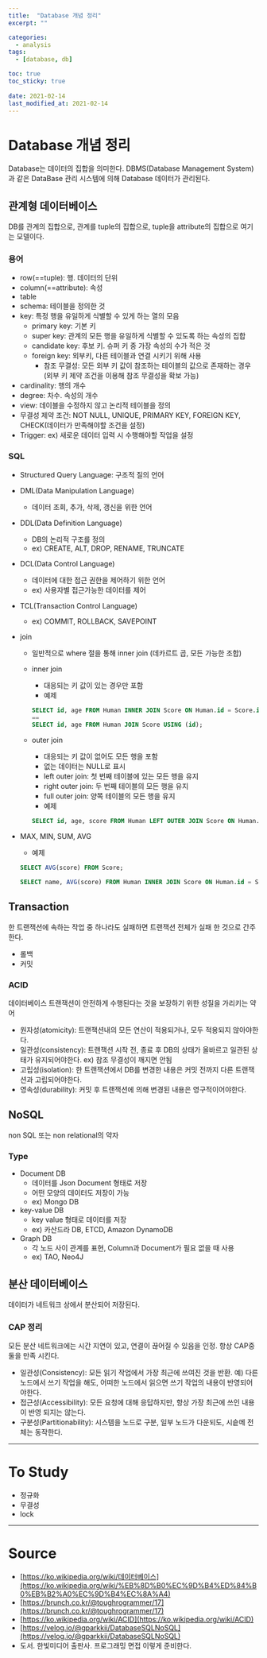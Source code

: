 ```yaml
---
title:  "Database 개념 정리"
excerpt: ""

categories:
  - analysis
tags:
  - [database, db]

toc: true
toc_sticky: true
 
date: 2021-02-14
last_modified_at: 2021-02-14
---
```


# Database 개념 정리

Database는 데이터의 집합을 의미한다. DBMS(Database Management System)과 같은 DataBase 관리 시스템에 의해 Database 데이터가 관리된다.

## 관계형 데이터베이스

DB를 관계의 집합으로, 관계를 tuple의 집합으로, tuple을 attribute의 집합으로 여기는 모델이다.

### 용어

- row(==tuple): 행. 데이터의 단위
- column(==attribute): 속성
- table
- schema: 테이블을 정의한 것
- key: 특정 행을 유일하게 식별할 수 있게 하는 열의 모음
    - primary key: 기본 키
    - super key: 관계의 모든 행을 유일하게 식별할 수 있도록 하는 속성의 집합
    - candidate key: 후보 키. 슈퍼 키 중 가장 속성의 수가 적은 것
    - foreign key: 외부키, 다른 테이블과 연결 시키기 위해 사용
        - 참조 무결성: 모든 외부 키 값이 참조하는 테이블의 값으로 존재하는 경우 (외부 키 제약 조건을 이용해 참조 무결성을 확보 가능)
- cardinality: 행의 개수
- degree: 차수. 속성의 개수
- view: 데이블을 수정하지 않고 논리적 테이블을 정의
- 무결성 제약 조건: NOT NULL, UNIQUE, PRIMARY KEY, FOREIGN KEY, CHECK(데이터가 만족해야할 조건을 설정)
- Trigger: ex) 새로운 데이터 입력 시 수행해야할 작업을 설정

### SQL

- Structured Query Language: 구조적 질의 언어
- DML(Data Manipulation Language)
    - 데이터 조회, 추가, 삭제, 갱신을 위한 언어
- DDL(Data Definition Language)
    - DB의 논리적 구조를 정의
    - ex) CREATE, ALT, DROP, RENAME, TRUNCATE
- DCL(Data Control Language)
    - 데이터에 대한 접근 권한을 제어하기 위한 언어
    - ex) 사용자별 접근가능한 데이터를 제어
- TCL(Transaction Control Language)
    - ex) COMMIT, ROLLBACK, SAVEPOINT
- join
    - 일반적으로 where 절을 통해 inner join (데카르트 곱, 모든 가능한 조합)
    - inner join
        - 대응되는 키 값이 있는 경우만 포함
        - 예제

        ```sql
        SELECT id, age FROM Human INNER JOIN Score ON Human.id = Score.id;
        ==
        SELECT id, age FROM Human JOIN Score USING (id);
        ```

    - outer join
        - 대응되는 키 값이 없어도 모든 행을 포함
        - 없는 데이터는 NULL로 표시
        - left outer join: 첫 번째 테이블에 있는 모든 행을 유지
        - right outer join: 두 번째 테이블의 모든 행을 유지
        - full outer join: 양쪽 테이블의 모든 행을 유지
        - 예제

        ```sql
        SELECT id, age, score FROM Human LEFT OUTER JOIN Score ON Human.id = Score.id;
        ```

- MAX, MIN, SUM, AVG
    - 예제

    ```sql
    SELECT AVG(score) FROM Score;
    ```

    ```sql
    SELECT name, AVG(score) FROM Human INNER JOIN Score ON Human.id = Score.id GROUP BY name;
    ```

## Transaction

한 트랜잭션에 속하는 작업 중 하나라도 실패하면 트랜잭션 전체가 실패 한 것으로 간주한다.

- 롤백
- 커밋

### ACID

데이터베이스 트랜잭션이 안전하게 수행된다는 것을 보장하기 위한 성질을 가리키는 약어

- 원자성(atomicity): 트랜잭션내의 모든 연산이 적용되거나, 모두 적용되지 않아야한다.
- 일관성(consistency): 트랜잭션 시작 전, 종료 후 DB의 상태가 올바르고 일관된 상태가 유지되어야한다. ex) 참조 무결성이 깨지면 안됨
- 고립성(isolation): 한 트랜잭션에서 DB를 변경한 내용은 커밋 전까지 다른 트랜잭션과 고립되어야한다.
- 영속성(durability): 커밋 후 트랜잭션에 의해 변경된 내용은 영구적이어야한다.

## NoSQL

non SQL 또는 non relational의 약자

### Type

- Document DB
    - 데이터를 Json Document 형태로 저장
    - 어떤 모양의 데이터도 저장이 가능
    - ex) Mongo DB
- key-value DB
    - key value 형태로 데이터를 저장
    - ex) 카산드라 DB, ETCD, Amazon DynamoDB
- Graph DB
    - 각 노드 사이 관계를 표현, Column과 Document가 필요 없을 때 사용
    - ex) TAO, Neo4J

## 분산 데이터베이스

데이터가 네트워크 상에서 분산되어 저장된다.

### CAP 정리

모든 분산 네트워크에는 시간 지연이 있고, 연결이 끊어질 수 있음을 인정. 항상 CAP중 둘을 만족 시킨다.

- 일관성(Consistency): 모든 읽기 작업에서 가장 최근에 쓰여진 것을 반환. 예) 다른 노드에서 쓰기 작업을 해도, 어떠한 노드에서 읽으면 쓰기 작업의 내용이 반영되어야한다.
- 접근성(Accessibility): 모든 요청에 대해 응답하지만, 항상 가장 최근에 쓰인 내용이 반영 되지는 않는다.
- 구분성(Partitionability): 시스템을 노드로 구분, 일부 노드가 다운되도, 시슽메 전체는 동작한다.

---

# To Study

- 정규화
- 무결성
- lock

---

# Source

- [https://ko.wikipedia.org/wiki/데이터베이스](https://ko.wikipedia.org/wiki/%EB%8D%B0%EC%9D%B4%ED%84%B0%EB%B2%A0%EC%9D%B4%EC%8A%A4)
- [https://brunch.co.kr/@toughrogrammer/17](https://brunch.co.kr/@toughrogrammer/17)
- [https://ko.wikipedia.org/wiki/ACID](https://ko.wikipedia.org/wiki/ACID)
- [https://velog.io/@gparkkii/DatabaseSQLNoSQL](https://velog.io/@gparkkii/DatabaseSQLNoSQL)
- 도서. 한빛미디어 출판사. 프로그래밍 면접 이렇게 준비한다.